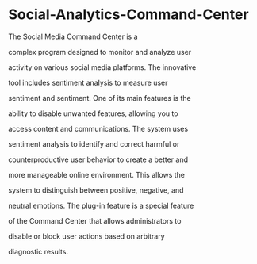 # Social-Analytics-Command-Center
The Social Media Command Center is a 

complex program designed to monitor and analyze user 

activity on various social media platforms. The innovative 

tool includes sentiment analysis to measure user 

sentiment and sentiment. One of its main features is the 

ability to disable unwanted features, allowing you to 

access content and communications. The system uses 

sentiment analysis to identify and correct harmful or 

counterproductive user behavior to create a better and 

more manageable online environment. This allows the 

system to distinguish between positive, negative, and 

neutral emotions. The plug-in feature is a special feature 

of the Command Center that allows administrators to 

disable or block user actions based on arbitrary 

diagnostic results.
